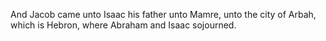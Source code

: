 And Jacob came unto Isaac his father unto Mamre, unto the city of Arbah, which is Hebron, where Abraham and Isaac sojourned.
